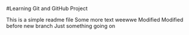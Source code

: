 #Learning Git and GitHub Project

This is a simple readme file
Some more text
weewwe
Modified
Modified before new branch
Just something going on
